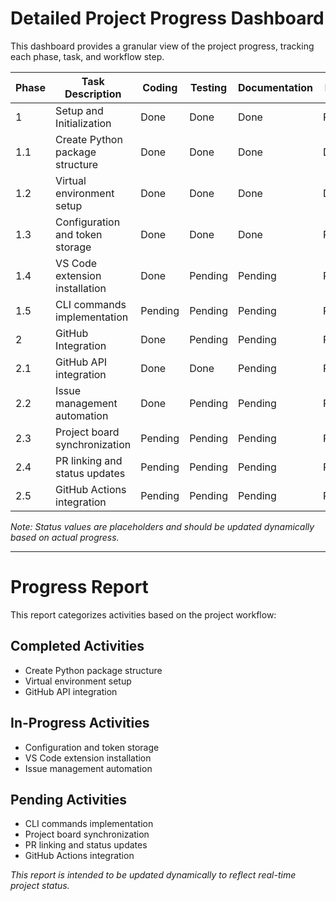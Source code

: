 # Detailed Project Progress Dashboard

This dashboard provides a granular view of the project progress, tracking each phase, task, and workflow step.

| Phase | Task Description                  | Coding | Testing | Documentation | Review | Deployment | Verification | Urgency | Importance | Status       |
|-------|---------------------------------|--------|---------|---------------|--------|------------|--------------|---------|------------|--------------|
| 1     | Setup and Initialization         | Done   | Done    | Done          | Pending| Pending    | Pending      | TBD     | TBD        | In Progress  |
| 1.1   | Create Python package structure  | Done   | Done    | Done          | Done   | Done       | Done         | TBD     | TBD        | Completed    |
| 1.2   | Virtual environment setup        | Done   | Done    | Done          | Done   | Done       | Done         | TBD     | TBD        | Completed    |
| 1.3   | Configuration and token storage | Done   | Done    | Done          | Pending| Pending    | Pending      | TBD     | TBD        | In Progress  |
| 1.4   | VS Code extension installation   | Done   | Pending | Pending       | Pending| Pending    | Pending      | TBD     | TBD        | In Progress  |
| 1.5   | CLI commands implementation      | Pending| Pending | Pending       | Pending| Pending    | Pending      | TBD     | TBD        | Not Started  |
| 2     | GitHub Integration               | Done   | Pending | Pending       | Pending| Pending    | Pending      | TBD     | TBD        | In Progress  |
| 2.1   | GitHub API integration           | Done   | Done    | Pending       | Pending| Pending    | Pending      | TBD     | TBD        | In Progress  |
| 2.2   | Issue management automation      | Done   | Pending | Pending       | Pending| Pending    | Pending      | TBD     | TBD        | In Progress  |
| 2.3   | Project board synchronization    | Pending| Pending | Pending       | Pending| Pending    | Pending      | TBD     | TBD        | Not Started  |
| 2.4   | PR linking and status updates    | Pending| Pending | Pending       | Pending| Pending    | Pending      | TBD     | TBD        | Not Started  |
| 2.5   | GitHub Actions integration       | Pending| Pending | Pending       | Pending| Pending    | Pending      | TBD     | TBD        | Not Started  |

*Note: Status values are placeholders and should be updated dynamically based on actual progress.*

---

# Progress Report

This report categorizes activities based on the project workflow:

## Completed Activities
- Create Python package structure
- Virtual environment setup
- GitHub API integration

## In-Progress Activities
- Configuration and token storage
- VS Code extension installation
- Issue management automation

## Pending Activities
- CLI commands implementation
- Project board synchronization
- PR linking and status updates
- GitHub Actions integration

*This report is intended to be updated dynamically to reflect real-time project status.*

